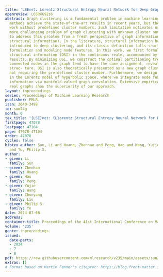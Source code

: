 ```yaml
---
title: 'LSEnet: Lorentz Structural Entropy Neural Network for Deep Graph Clustering'
openreview: L6SRXG92s6
abstract: Graph clustering is a fundamental problem in machine learning. Deep learning
  methods achieve the state-of-the-art results in recent years, but they still cannot
  work without predefined cluster numbers. Such limitation motivates us to pose a
  more challenging problem of graph clustering with unknown cluster number. We propose
  to address this problem from a fresh perspective of graph information theory (i.e.,
  structural information). In the literature, structural information has not yet been
  introduced to deep clustering, and its classic definition falls short of discrete
  formulation and modeling node features. In this work, we first formulate a differentiable
  structural information (DSI) in the continuous realm, accompanied by several theoretical
  results. By minimizing DSI, we construct the optimal partitioning tree where densely
  connected nodes in the graph tend to have the same assignment, revealing the cluster
  struc- ture. DSI is also theoretically presented as a new graph clustering objective,
  not requiring the pre-defined cluster number. Furthermore, we design a neural LSEnet
  in the Lorentz model of hyperbolic space, where we integrate node features to structural
  information via manifold-valued graph convolution. Extensive empirical results on
  real graphs show the superiority of our approach.
layout: inproceedings
series: Proceedings of Machine Learning Research
publisher: PMLR
issn: 2640-3498
id: sun24g
month: 0
tex_title: "{LSE}net: {L}orentz Structural Entropy Neural Network for Deep Graph Clustering"
firstpage: 47078
lastpage: 47104
page: 47078-47104
order: 47078
cycles: false
bibtex_author: Sun, Li and Huang, Zhenhao and Peng, Hao and Wang, Yujie and Liu, Chunyang
  and Yu, Philip S.
author:
- given: Li
  family: Sun
- given: Zhenhao
  family: Huang
- given: Hao
  family: Peng
- given: Yujie
  family: Wang
- given: Chunyang
  family: Liu
- given: Philip S.
  family: Yu
date: 2024-07-08
address:
container-title: Proceedings of the 41st International Conference on Machine Learning
volume: '235'
genre: inproceedings
issued:
  date-parts:
  - 2024
  - 7
  - 8
pdf: https://raw.githubusercontent.com/mlresearch/v235/main/assets/sun24g/sun24g.pdf
extras: []
# Format based on Martin Fenner's citeproc: https://blog.front-matter.io/posts/citeproc-yaml-for-bibliographies/
---
```

